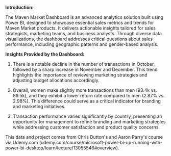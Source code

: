 **Introduction:**

The Maven Market Dashboard is an advanced analytics solution built using Power BI, designed to showcase essential sales metrics and trends for Maven Market products. It delivers actionable insights tailored for sales strategists, marketing teams, and business analysts. Through diverse data visualizations, the dashboard addresses critical questions about sales performance, including geographic patterns and gender-based analysis.


**Insights Provided by the Dashboard:**

1. There is a notable decline in the number of transactions in October, followed by a sharp increase in November and December. This trend highlights the importance of reviewing marketing strategies and adjusting budget allocations accordingly.

2. Overall, women make slightly more transactions than men (93.4k vs. 89.5k), and they exhibit a lower return rate compared to men (2.87% vs. 2.98%). This difference could serve as a critical indicator for branding and marketing initiatives.

3. Transaction performance varies significantly by country, presenting an opportunity for management to refine branding and marketing strategies while addressing customer satisfaction and product quality concerns.


This data and project comes from Chris Dutton's and  Aaron Parry's course via Udemy.com (udemy.com/course/microsoft-power-bi-up-running-with-power-bi-desktop/learn/lecture/13055546#overview). 
